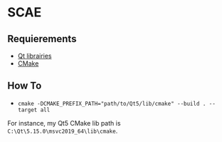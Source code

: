 # SCAE

## Requierements

- [Qt librairies](https://www.qt.io/download)
- [CMake](https://cmake.org/)

## How To

- ``cmake -DCMAKE_PREFIX_PATH="path/to/Qt5/lib/cmake" --build . --target all``

For instance, my Qt5 CMake lib path is ``C:\Qt\5.15.0\msvc2019_64\lib\cmake``.
